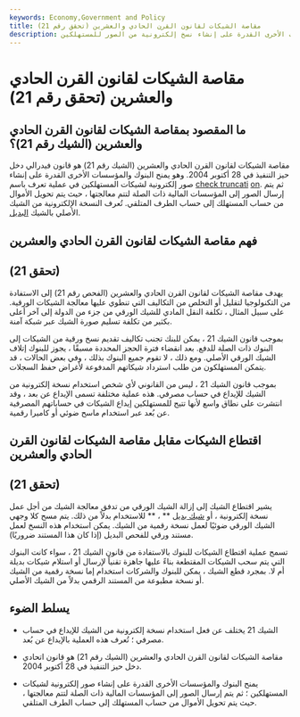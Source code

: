 ```yaml
---
keywords: Economy,Government and Policy
title: مقاصة الشيكات لقانون القرن الحادي والعشرين (تحقق رقم 21)
description: إن مقاصة الشيكات لقانون القرن الحادي والعشرين (الشيك رقم 21) هو قانون فيدرالي يمنح البنوك والمؤسسات الأخرى القدرة على إنشاء نسخ إلكترونية من الصور للمستهلكين &amp; # 39 ؛ الفحوصات.
---
```


# مقاصة الشيكات لقانون القرن الحادي والعشرين (تحقق رقم 21)
## ما المقصود بمقاصة الشيكات لقانون القرن الحادي والعشرين (الشيك رقم 21)؟

مقاصة الشيكات لقانون القرن الحادي والعشرين (الشيك رقم 21) هو قانون فيدرالي دخل حيز التنفيذ في 28 أكتوبر 2004. وهو يمنح البنوك والمؤسسات الأخرى القدرة على إنشاء صور إلكترونية لشيكات المستهلكين في عملية تعرف باسم [check truncati](/truncation) [on](/truncation). ثم يتم إرسال الصور إلى المؤسسات المالية ذات الصلة لتتم معالجتها ، حيث يتم تحويل الأموال من حساب المستهلك إلى حساب الطرف المتلقي. تُعرف النسخة الإلكترونية من الشيك الأصلي بالشيك [البديل](/substitute_checks).

## فهم مقاصة الشيكات لقانون القرن الحادي والعشرين

## (تحقق 21)

يهدف مقاصة الشيكات لقانون القرن الحادي والعشرين (الفحص رقم 21) إلى الاستفادة من التكنولوجيا لتقليل أو التخلص من التكاليف التي تنطوي عليها معالجة الشيكات الورقية. على سبيل المثال ، تكلفة النقل المادي للشيك الورقي من جزء من الدولة إلى آخر أعلى بكثير من تكلفة تسليم صورة الشيك عبر شبكة آمنة.

بموجب قانون الشيك 21 ، يمكن للبنك تجنب تكاليف تقديم نسخ ورقية من الشيكات إلى البنوك ذات الصلة للدفع. بعد انقضاء فترة الحجز المحددة مسبقًا ، يجوز للبنوك إتلاف الشيك الورقي الأصلي. ومع ذلك ، لا تقوم جميع البنوك بذلك ، وفي بعض الحالات ، قد يتمكن المستهلكون من طلب استرداد شيكاتهم المدفوعة لأغراض حفظ السجلات.

بموجب قانون الشيك 21 ، ليس من القانوني لأي شخص استخدام نسخة إلكترونية من الشيك للإيداع في حساب مصرفي. هذه عملية مختلفة تسمى الإيداع عن بعد ، وقد انتشرت على نطاق واسع لأنها تتيح للمستهلكين إيداع الشيكات في حساباتهم المصرفية عن بُعد عبر استخدام ماسح ضوئي أو كاميرا رقمية.

## اقتطاع الشيكات مقابل مقاصة الشيكات لقانون القرن الحادي والعشرين

## (تحقق 21)

يشير اقتطاع الشيك إلى إزالة الشيك الورقي من تدفق معالجة الشيك من أجل عمل نسخة إلكترونية ، أو [شيك بديل](/substitute_checks) ** ، ** للاستخدام بدلاً من ذلك. يتم مسح كلا وجهي الشيك الورقي ضوئيًا لعمل نسخة رقمية من الشيك. يمكن استخدام هذه النسخ لعمل مستند ورقي للفحص البديل (إذا كان هذا المستند ضروريًا).

تسمح عملية اقتطاع الشيكات للبنوك بالاستفادة من قانون الشيك 21 ، سواء كانت البنوك التي يتم سحب الشيكات المقتطعة بناءً عليها جاهزة تقنياً لإرسال أو استلام شيكات بديلة أم لا. بمجرد قطع الشيك ، يمكن للبنوك والشركات استخدام إما نسخة رقمية من الشيك أو نسخة مطبوعة من المستند الرقمي بدلاً من الشيك الأصلي.

## يسلط الضوء

- الشيك 21 يختلف عن فعل استخدام نسخة إلكترونية من الشيك للإيداع في حساب مصرفي ؛ تُعرف هذه العملية بالإيداع عن بُعد.

- مقاصة الشيكات لقانون القرن الحادي والعشرين (الشيك رقم 21) هو قانون اتحادي دخل حيز التنفيذ في 28 أكتوبر 2004.

- يمنح البنوك والمؤسسات الأخرى القدرة على إنشاء صور إلكترونية لشيكات المستهلكين ؛ ثم يتم إرسال الصور إلى المؤسسات المالية ذات الصلة لتتم معالجتها ، حيث يتم تحويل الأموال من حساب المستهلك إلى حساب الطرف المتلقي.

